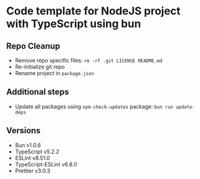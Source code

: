 # Code template for NodeJS project with TypeScript using bun

## Repo Cleanup

- Remove repo specific files: `rm -rf .git LICENSE README.md`
- Re-initialize git repo
- Rename project in `package.json`

## Additional steps

- Update all packages using `npm-check-updates` package: `bun run update-deps`

## Versions

- Bun v1.0.6
- TypeScript v5.2.2
- ESLint v8.51.0
- TypeScript-ESLint v6.8.0
- Prettier v3.0.3

